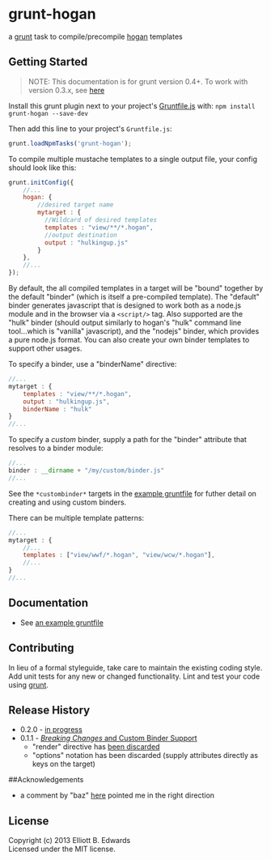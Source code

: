 # grunt-hogan

a [grunt](http://gruntjs.com) task to compile/precompile [hogan](http://hoganjs.com) templates 

## Getting Started

> NOTE: This documentation is for grunt version 0.4+. To work with version 0.3.x, see [here](https://github.com/automatonic/grunt-hogan/blob/grunt-0.3/README.md)

Install this grunt plugin next to your project's [Gruntfile.js][getting_started] with: `npm install grunt-hogan --save-dev`

Then add this line to your project's `Gruntfile.js`:

```javascript
grunt.loadNpmTasks('grunt-hogan');
```

To compile multiple mustache templates to a single output file, 
your config should look like this:

```javascript
grunt.initConfig({
    //...
    hogan: {
        //desired target name
        mytarget : {
          //Wildcard of desired templates
          templates : "view/**/*.hogan",
          //output destination
          output : "hulkingup.js"
        }
    },
    //...
});
```

By default, the all compiled templates in a target will be "bound" together by the default "binder" (which
is itself a pre-compiled template). The "default" binder generates javascript
that is designed to work both as a node.js module and in the browser via a 
`<script/>` tag. Also supported are the "hulk" binder (should output similarly to
hogan's "hulk" command line tool...which is "vanilla" javascript), and the "nodejs"
binder, which provides a pure node.js format. You can also create your own binder templates to support other usages.

To specify a binder, use a "binderName" directive:

```javascript
//...
mytarget : {
    templates : "view/**/*.hogan",
    output : "hulkingup.js",
    binderName : "hulk"
}
//...
```

To specify a *custom* binder, supply a path for the "binder" attribute that resolves to a binder module:

```javascript
//...
binder : __dirname + "/my/custom/binder.js"
//...
```
See the `*custombinder*` targets in the 
[example gruntfile](https://github.com/automatonic/grunt-hogan/blob/master/example/Gruntfile.js) 
for futher
detail on creating and using custom binders.

There can be multiple template patterns:

```javascript
//...
mytarget : {
    //...
    templates : ["view/wwf/*.hogan", "view/wcw/*.hogan"],
    //...
}
//...
```

[grunt]: http://gruntjs.com/
[getting_started]: https://github.com/gruntjs/grunt/wiki/Getting-started

## Documentation
 * See [an example gruntfile](https://github.com/automatonic/grunt-hogan/blob/master/example/Gruntfile.js)

## Contributing
In lieu of a formal styleguide, take care to maintain the existing coding style. Add unit tests for any new or changed functionality. Lint and test your code using [grunt][grunt].

## Release History
 * 0.2.0 - [in progress](https://github.com/automatonic/grunt-hogan/issues?milestone=2&state=open)
 * 0.1.1 - [*Breaking Changes* and Custom Binder Support](https://github.com/automatonic/grunt-hogan/issues?milestone=1)
   * "render" directive has [been discarded](https://github.com/automatonic/grunt-hogan/issues/8)
   * "options" notation has been discarded (supply attributes directly as keys on the target)

##Acknowledgements
 * a comment by "baz" [here](http://soenkerohde.com/2012/02/node-js-server-side-compile-hogan-js-templates/) pointed me in the right direction

## License
Copyright (c) 2013 Elliott B. Edwards  
Licensed under the MIT license.
